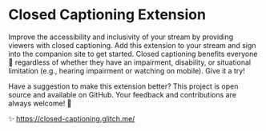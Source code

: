 # Closed Captioning Extension

Improve the accessibility and inclusivity of your stream by providing viewers with closed captioning. Add this extension to your stream and sign into the companion site to get started. Closed captioning benefits everyone 🤗 regardless of whether they have an impairment, disability, or situational limitation (e.g., hearing impairment or watching on mobile). Give it a try!

Have a suggestion to make this extension better? This project is open source and available on GitHub. Your feedback and contributions are always welcome! 💙

✨ https://closed-captioning.glitch.me/
